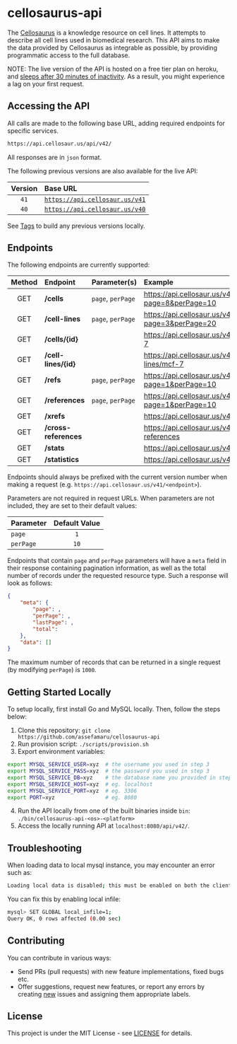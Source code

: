 # cellosaurus-api

The [Cellosaurus](https://github.com/calipho-sib/cellosaurus) is a knowledge resource on cell lines. It attempts to describe all cell lines used in biomedical research. This API aims to make the data provided by Cellosaurus as integrable as possible, by providing programmatic access to the full database.

NOTE: The live version of the API is hosted on a free tier plan on heroku, and [sleeps after 30 minutes of inactivity](https://devcenter.heroku.com/articles/free-dyno-hours#dyno-sleeping). As a result, you might experience a lag on your first request.

## Accessing the API

All calls are made to the following base URL, adding required endpoints for specific services.

```bash
https://api.cellosaur.us/api/v42/
```

All responses are in `json` format.

The following previous versions are also available for the live API:

| Version | Base URL                                                       |
| :-----: | :------------------------------------------------------------- |
|  `41`   | [`https://api.cellosaur.us/v41`](https://api.cellosaur.us/v41) |
|  `40`   | [`https://api.cellosaur.us/v40`](https://api.cellosaur.us/v40) |

See [Tags](https://github.com/assefamaru/cellosaurus-api/tags) to build any previous versions locally.

## Endpoints

The following endpoints are currently supported:

| Method | Endpoint              | Parameter(s)      | Example                                                     |
| :----: | :-------------------- | :---------------- | :---------------------------------------------------------- |
|  GET   | **/cells**            | `page`, `perPage` | <https://api.cellosaur.us/v41/cells?page=8&perPage=10>      |
|  GET   | **/cell-lines**       | `page`, `perPage` | <https://api.cellosaur.us/v41/cell-lines?page=3&perPage=20> |
|  GET   | **/cells/{id}**       |                   | <https://api.cellosaur.us/v41/cells/mcf-7>                  |
|  GET   | **/cell-lines/{id}**  |                   | <https://api.cellosaur.us/v41/cell-lines/mcf-7>             |
|  GET   | **/refs**             | `page`, `perPage` | <https://api.cellosaur.us/v41/refs?page=1&perPage=10>       |
|  GET   | **/references**       | `page`, `perPage` | <https://api.cellosaur.us/v41/references?page=1&perPage=10> |
|  GET   | **/xrefs**            |                   | <https://api.cellosaur.us/v41/xrefs>                        |
|  GET   | **/cross-references** |                   | <https://api.cellosaur.us/v41/cross-references>             |
|  GET   | **/stats**            |                   | <https://api.cellosaur.us/v41/stats>                        |
|  GET   | **/statistics**       |                   | <https://api.cellosaur.us/v41/statistics>                   |

Endpoints should always be prefixed with the current version number when making a request (e.g. `https://api.cellosaur.us/v41/<endpoint>`).

Parameters are not required in request URLs. When parameters are not included, they are set to their default values:

| Parameter | Default Value |
| :-------- | :-----------: |
| `page`    |      `1`      |
| `perPage` |     `10`      |

Endpoints that contain `page` and `perPage` parameters will have a `meta` field in their response containing pagination information, as well as the total number of records under the requested resource type. Such a response will look as follows:

```json
{
    "meta": {
        "page": ,
        "perPage": ,
        "lastPage": ,
        "total":
    },
    "data": []
}
```

The maximum number of records that can be returned in a single request (by modifying `perPage`) is `1000`.

## Getting Started Locally

To setup locally, first install Go and MySQL locally. Then, follow the steps below:

1. Clone this repository: `git clone https://github.com/assefamaru/cellosaurus-api`
2. Run provision script: `./scripts/provision.sh`
3. Export environment variables:

```bash
export MYSQL_SERVICE_USER=xyz  # the username you used in step 3
export MYSQL_SERVICE_PASS=xyz  # the password you used in step 3
export MYSQL_SERVICE_DB=xyz    # the database name you provided in step 3
export MYSQL_SERVICE_HOST=xyz  # eg. localhost
export MYSQL_SERVICE_PORT=xyz  # eg. 3306
export PORT=xyz                # eg. 8080
```

4. Run the API locally from one of the built binaries inside `bin`: `./bin/cellosaurus-api-<os>-<platform>`
5. Access the locally running API at `localhost:8080/api/v42/`.

## Troubleshooting

When loading data to local mysql instance, you may encounter an error such as:

```bash
Loading local data is disabled; this must be enabled on both the client and server side
```

You can fix this by enabling local infile:

```bash
mysql> SET GLOBAL local_infile=1;
Query OK, 0 rows affected (0.00 sec)
```

## Contributing

You can contribute in various ways:

- Send PRs (pull requests) with new feature implementations, fixed bugs etc.
- Offer suggestions, request new features, or report any errors by creating [new](https://github.com/assefamaru/cellosaurus-api/issues/new) issues and assigning them appropriate labels.

## License

This project is under the MIT License - see [LICENSE](LICENSE) for details.
